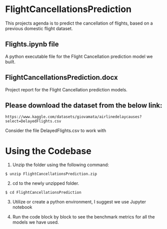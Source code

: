 # FlightCancellationsPrediction
This projects agenda is to predict the cancellation of flights, based on a previous domestic flight dataset. 

## Flights.ipynb file 
A python executable file for the Flight Cancellation prediction model we built.

## FlightCancellationsPrediction.docx
Project report for the Flight Cancellation prediction models.

## Please download the dataset from the below link:
```
https://www.kaggle.com/datasets/giovamata/airlinedelaycauses?select=DelayedFlights.csv
```
Consider the file DelayedFlights.csv to work with

# Using the Codebase

1) Unzip the folder using the following command:

```
$ unzip FlightCancellationsPrediction.zip
```

2) cd to the newly unzipped folder.

```
$ cd FlightCancellationsPrediction
```

3) Utilize or create a python environment, I suggest we use Jupyter notebook


4) Run the code block by block to see the benchmark metrics for all the models we have used.
